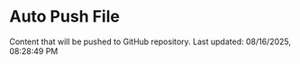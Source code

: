 # Auto Push File

Content that will be pushed to GitHub repository.
Last updated: 08/16/2025, 08:28:49 PM